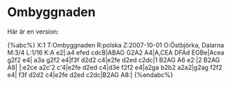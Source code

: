 # Ombyggnaden

Här är en version:

{%abc%}
X:1
T:Ombyggnaden
R:polska
Z:2007-10-01
O:Östbjörka, Dalarna
M:3/4
L:1/16
K:A
e2|:a4 efed cdcB|ABAG G2A2 A4|A,CEA DFAd EGBe|Acea g2f2 e4|
a3a g2f2 e4|f3f d2d2 c4|e2fe d2ed c2dc|1 B2AG A6 e2:|2 B2AG A8|
|:e2ce a2c'2 c'4|e2fe d2ed c4|d3e f2f2 e4|a2ga b2b2 a2a2|g2ag f2f2 e4|
f3f d2d2 c4|e2fe d2ed c2dc|B2AG A8:|
{%endabc%}

